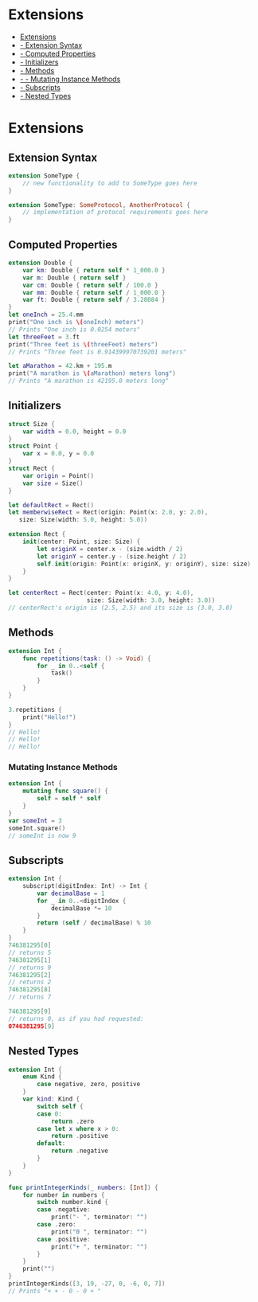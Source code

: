 # Extensions
* [Extensions](../master/chapters/Extensions.md#extensions)
* [ - Extension Syntax](../master/chapters/Extensions.md#extension-syntax)
* [ - Computed Properties](../master/chapters/Extensions.md#computed-properties)
* [ - Initializers](../master/chapters/Extensions.md#initializers)
* [ - Methods](../master/chapters/Extensions.md#methods)
* [ - - Mutating Instance Methods](../chapters/Extensions.md#mutating-instance-methods)
* [ - Subscripts](../master/chapters/Extensions.md#subscripts)
* [ - Nested Types](../master/chapters/Extensions.md#nested-types)

# Extensions

## Extension Syntax

```Swift
extension SomeType {
    // new functionality to add to SomeType goes here
}
```

```Swift
extension SomeType: SomeProtocol, AnotherProtocol {
    // implementation of protocol requirements goes here
}
```

## Computed Properties

```Swift
extension Double {
    var km: Double { return self * 1_000.0 }
    var m: Double { return self }
    var cm: Double { return self / 100.0 }
    var mm: Double { return self / 1_000.0 }
    var ft: Double { return self / 3.28084 }
}
let oneInch = 25.4.mm
print("One inch is \(oneInch) meters")
// Prints "One inch is 0.0254 meters"
let threeFeet = 3.ft
print("Three feet is \(threeFeet) meters")
// Prints "Three feet is 0.914399970739201 meters"
```

```Swift
let aMarathon = 42.km + 195.m
print("A marathon is \(aMarathon) meters long")
// Prints "A marathon is 42195.0 meters long"
```

## Initializers

```Swift
struct Size {
    var width = 0.0, height = 0.0
}
struct Point {
    var x = 0.0, y = 0.0
}
struct Rect {
    var origin = Point()
    var size = Size()
}
```

```Swift
let defaultRect = Rect()
let memberwiseRect = Rect(origin: Point(x: 2.0, y: 2.0),
   size: Size(width: 5.0, height: 5.0))
```

```Swift
extension Rect {
    init(center: Point, size: Size) {
        let originX = center.x - (size.width / 2)
        let originY = center.y - (size.height / 2)
        self.init(origin: Point(x: originX, y: originY), size: size)
    }
}
```

```Swift
let centerRect = Rect(center: Point(x: 4.0, y: 4.0),
                      size: Size(width: 3.0, height: 3.0))
// centerRect's origin is (2.5, 2.5) and its size is (3.0, 3.0)
```

## Methods

```Swift
extension Int {
    func repetitions(task: () -> Void) {
        for _ in 0..<self {
            task()
        }
    }
}
```

```Swift
3.repetitions {
    print("Hello!")
}
// Hello!
// Hello!
// Hello!
```

### Mutating Instance Methods

```Swift
extension Int {
    mutating func square() {
        self = self * self
    }
}
var someInt = 3
someInt.square()
// someInt is now 9
```

## Subscripts

```Swift
extension Int {
    subscript(digitIndex: Int) -> Int {
        var decimalBase = 1
        for _ in 0..<digitIndex {
            decimalBase *= 10
        }
        return (self / decimalBase) % 10
    }
}
746381295[0]
// returns 5
746381295[1]
// returns 9
746381295[2]
// returns 2
746381295[8]
// returns 7
```

```Swift
746381295[9]
// returns 0, as if you had requested:
0746381295[9]
```

## Nested Types

```Swift
extension Int {
    enum Kind {
        case negative, zero, positive
    }
    var kind: Kind {
        switch self {
        case 0:
            return .zero
        case let x where x > 0:
            return .positive
        default:
            return .negative
        }
    }
}
```

```Swift
func printIntegerKinds(_ numbers: [Int]) {
    for number in numbers {
        switch number.kind {
        case .negative:
            print("- ", terminator: "")
        case .zero:
            print("0 ", terminator: "")
        case .positive:
            print("+ ", terminator: "")
        }
    }
    print("")
}
printIntegerKinds([3, 19, -27, 0, -6, 0, 7])
// Prints "+ + - 0 - 0 + "
```

